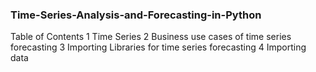 ### Time-Series-Analysis-and-Forecasting-in-Python

Table of Contents
1  Time Series
2  Business use cases of time series forecasting
3  Importing Libraries for time series forecasting
4  Importing data
